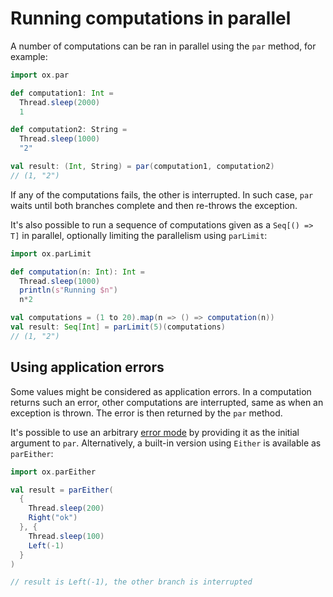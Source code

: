 # Running computations in parallel

A number of computations can be ran in parallel using the `par` method, for example:

```scala
import ox.par

def computation1: Int =
  Thread.sleep(2000)
  1

def computation2: String =
  Thread.sleep(1000)
  "2"

val result: (Int, String) = par(computation1, computation2)
// (1, "2")
```

If any of the computations fails, the other is interrupted. In such case, `par` waits until both branches complete 
and then re-throws the exception.

It's also possible to run a sequence of computations given as a `Seq[() => T]` in parallel, optionally limiting the
parallelism using `parLimit`:

```scala
import ox.parLimit

def computation(n: Int): Int =
  Thread.sleep(1000)
  println(s"Running $n")
  n*2

val computations = (1 to 20).map(n => () => computation(n))
val result: Seq[Int] = parLimit(5)(computations)
// (1, "2")
```

## Using application errors

Some values might be considered as application errors. In a computation returns such an error, other computations are 
interrupted, same as when an exception is thrown. The error is then returned by the `par` method.

It's possible to use an arbitrary [error mode](error-handling.md) by providing it as the initial argument to `par`.
Alternatively, a built-in version using `Either` is available as `parEither`:

```scala
import ox.parEither

val result = parEither(
  {
    Thread.sleep(200)
    Right("ok")
  }, {
    Thread.sleep(100)
    Left(-1)
  }
)

// result is Left(-1), the other branch is interrupted
```
